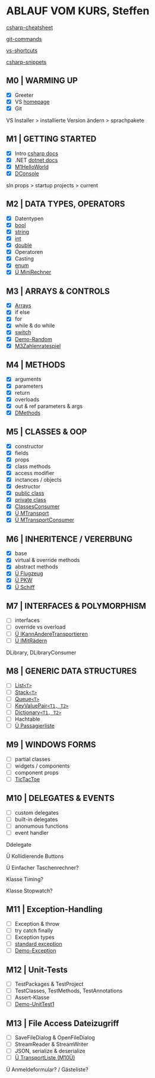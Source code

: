 # ABLAUF VOM KURS, Steffen

[csharp-cheatsheet](CSHARP-CHEATSHEET.md)

[git-commands](GIT-COMMANDS.md)

[vs-shortcuts](VS-SHORTCUTS.md)

[csharp-snippets](CSHARP-SNIPPETS.md)

## M0 | WARMING UP

- [x] Greeter
- [x] VS [homepage](https://visualstudio.microsoft.com/de/)
- [x] Git

VS Installer > installierte Version ändern > sprachpakete

## M1 | GETTING STARTED

- [x] Intro [csharp docs](https://docs.microsoft.com/de-de/dotnet/csharp/)
- [x] .NET [dotnet docs](https://docs.microsoft.com/de-de/dotnet/api/?view=netframework-4.8)
- [x] [M1HelloWorld](../Steffen/CS-GK-VC-F/M1HelloWorld/M1HelloWorld.cs)
- [x] [DConsole](../steffen/CS-GK-VC-F/M1Demo-Console/DConsole.cs)

sln props > startup projects > current

## M2 | DATA TYPES, OPERATORS

- [x] Datentypen
- [x] [bool](../Steffen/CS-GK-VC-F/M2DataTypesLib/MyBool.cs)
- [x] [string](../Steffen/CS-GK-VC-F/M2DataTypesLib/MyString.cs)
- [x] [int](../Steffen/CS-GK-VC-F/M2DataTypesLib/Myint.cs)
- [x] [double](../Steffen/CS-GK-VC-F/M2DataTypesLib/MyDouble.cs)
- [x] Operatoren
- [x] Casting
- [x] [enum](../Steffen/CS-GK-VC-F/M2DataTypesLib/MyEnum.cs)
- [x] [Ü MiniRechner](../Steffen/CS-GK-VC-F/M2Mini-Rechner/Program.cs)

## M3 | ARRAYS & CONTROLS

- [x] [Arrays](../Steffen/CS-GK-VC-F/M3ArrayNControls/MyArray.cs)
- [x] if else
- [x] for
- [x] while & do while
- [x] [switch](../Steffen/CS-GK-VC-F/M3ArrayNControls/MySwitch.cs)
- [x] [Demo-Random](../Steffen/CS-GK-VC-F/M3ArrayNControls/MyRandom.cs)
- [x] [M3Zahlenratespiel](../Steffen/CS-GK-VC-F/M3Zahlenraten/Zahlenraten.cs)

## M4 | METHODS

- [x] arguments
- [x] parameters
- [x] return
- [x] overloads
- [x] out & ref parameters & args
- [x] [DMethods](../Steffen/CS-GK-VC-F/M4Methods/M4Methods.cs)

## M5 | CLASSES & OOP

- [x] constructor
- [x] fields
- [x] props
- [x] class methods
- [x] access modifier
- [x] inctances / objects
- [x] destructor
- [x] [public class](../Steffen/CS-GK-VC-F/M5Classes/Detail.cs)
- [x] [private class](../Steffen/CS-GK-VC-F/M5Classes/Umrechnung.cs)
- [x] [ClassesConsumer](../Steffen/CS-GK-VC-F/M5ClassesConsumer/M5ClassesConsumer.cs)
- [x] [Ü MTransport](../Steffen/CS-GK-VC-F/M5Transport/Transportmittel.cs)
- [x] [Ü MTransportConsumer](../Steffen/CS-GK-VC-F/M5Transport/FuhrparkApp.cs)

## M6 | INHERITENCE / VERERBUNG

- [x] base
- [x] virtual & override methods
- [x] abstract methods
- [x] [Ü Flugzeug](../steffen/CS-GK-VC-F/M5Transport/Flugzeuge.cs)
- [x] [Ü PKW](../steffen/CS-GK-VC-F/M5Transport/PKW.cs)
- [x] [Ü Schiff](../Steffen/CS-GK-VC-F/M5Transport/Schiffe.cs)

## M7 | INTERFACES & POLYMORPHISM

- [ ] interfaces
- [ ] override vs overload
- [ ] [Ü IKannAndereTransportieren](../Steffen/CS-GK-VC-F/MTransport/IKannAndereTransportieren.cs)
- [ ] [Ü IMitRädern](../Steffen/CS-GK-VC-F/MTransport/IMitRädern.cs)

DLibrary, DLibraryConsumer

## M8 | GENERIC DATA STRUCTURES

- [ ] [List`<T>`](../Steffen/CS-GK-VC-F/Demo-List/DList.cs)
- [ ] [Stack`<T>`](../Steffen/CS-GK-VC-F/Demo-Stack/DStack.cs)
- [ ] [Queue`<T>`](../Steffen/CS-GK-VC-F/Demo-Queue/DQueue.cs)
- [ ] [KeyValuePair`<T1, T2>`](../Steffen/CS-GK-VC-F/Demo-KeyValuePair/DKeyValuePair.cs)
- [ ] [Dictionary`<T1, T2>`](../Steffen/CS-GK-VC-F/Demo-Dictionary/DDictionary.cs)
- [ ] Hachtable
- [ ] [Ü Passagierliste](../Steffen/CS-GK-VC-F/MTransport/Flugzeug.cs)

## M9 | WINDOWS FORMS

- [ ] partial classes
- [ ] widgets / components
- [ ] component props
- [ ] [TicTacToe](../Steffen/CS-GK-VC-F/Demo-WinForm/DWinForm.cs)

## M10 | DELEGATES & EVENTS

- [ ] custom delegates
- [ ] built-in delegates
- [ ] anonumous functions
- [ ] event handler

Ddelegate

Ü Kollidierende Buttons

Ü Einfacher Taschenrechner?

Klasse Timing?

Klasse Stopwatch?

## M11 | Exception-Handling​

- [ ] Exception & throw
- [ ] try catch finally
- [ ] Exception types
- [ ] [standard exception](https://docs.microsoft.com/de-de/dotnet/standard/design-guidelines/using-standard-exception-types)
- [ ] [Demo-Exception](../Steffen/CS-GK-VC-F/Demo-Exceptions/Form1.cs)

## M12 | Unit-Tests

- [ ] TestPackages & TestProject
- [ ] TestClasses, TestMethods, TestAnnotations
- [ ] Assert-Klasse
- [ ] [Demo-UnitTest1](../Steffen/CS-GK-VC-F/Demo-UnitTests/UnitTest1.cs)

## M13 | File Access Dateizugriff​

- [ ] SaveFileDialog & OpenFileDialog
- [ ] StreamReader & StreamWriter
- [ ] JSON, serialize & deserialize 
- [ ] [Ü TransportListe (M10Ü)](../Steffen/CS-GK-VC-F/M13Serialisierung/Form1.cs)

Ü Anmeldeformular? / Gästeliste?